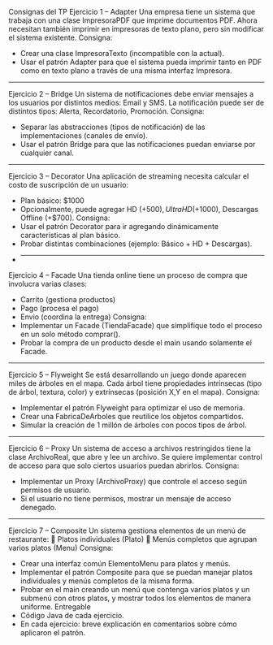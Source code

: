 Consignas del TP
Ejercicio 1 – Adapter
Una empresa tiene un sistema que trabaja con una clase ImpresoraPDF que imprime
documentos PDF.
Ahora necesitan también imprimir en impresoras de texto plano, pero sin modificar el
sistema existente.
Consigna:
*  Crear una clase ImpresoraTexto (incompatible con la actual).
*  Usar el patrón Adapter para que el sistema pueda imprimir tanto en PDF como en texto plano a través de una misma interfaz Impresora.
 ____________________________
Ejercicio 2 – Bridge
Un sistema de notificaciones debe enviar mensajes a los usuarios por distintos medios:
Email y SMS.
La notificación puede ser de distintos tipos: Alerta, Recordatorio, Promoción.
Consigna:
* Separar las abstracciones (tipos de notificación) de las implementaciones (canales de envío).
* Usar el patrón Bridge para que las notificaciones puedan enviarse por cualquier canal.
 ____________________________________
Ejercicio 3 – Decorator
Una aplicación de streaming necesita calcular el costo de suscripción de un usuario:
* Plan básico: $1000
*  Opcionalmente, puede agregar HD (+$500), UltraHD (+$1000), Descargas
Offline (+$700).
Consigna:
*  Usar el patrón Decorator para ir agregando dinámicamente características al plan básico.
* Probar distintas combinaciones (ejemplo: Básico + HD + Descargas).
* ___________________________________
Ejercicio 4 – Facade
Una tienda online tiene un proceso de compra que involucra varias clases:
* Carrito (gestiona productos)
* Pago (procesa el pago)
* Envio (coordina la entrega)
Consigna:
* Implementar un Facade (TiendaFacade) que simplifique todo el proceso en un
solo método comprar().
* Probar la compra de un producto desde el main usando solamente el Facade.
______________________________________
Ejercicio 5 – Flyweight
Se está desarrollando un juego donde aparecen miles de árboles en el mapa.
Cada árbol tiene propiedades intrínsecas (tipo de árbol, textura, color) y extrínsecas (posición X,Y en el mapa).
Consigna:
* Implementar el patrón Flyweight para optimizar el uso de memoria.
* Crear una FabricaDeArboles que reutilice los objetos compartidos.
* Simular la creación de 1 millón de árboles con pocos tipos de árbol.
____________________________________
Ejercicio 6 – Proxy
Un sistema de acceso a archivos restringidos tiene la clase ArchivoReal, que abre y lee
un archivo.
Se quiere implementar control de acceso para que solo ciertos usuarios puedan abrirlos.
Consigna:
* Implementar un Proxy (ArchivoProxy) que controle el acceso según permisos
de usuario.
* Si el usuario no tiene permisos, mostrar un mensaje de acceso denegado.
___________________________________
Ejercicio 7 – Composite
Un sistema gestiona elementos de un menú de restaurante:
 Platos individuales (Plato)
 Menús completos que agrupan varios platos (Menu)
Consigna:
* Crear una interfaz común ElementoMenu para platos y menús.
* Implementar el patrón Composite para que se puedan manejar platos
individuales y menús completos de la misma forma.
* Probar en el main creando un menú que contenga varios platos y un submenú
con otros platos, y mostrar todos los elementos de manera uniforme.
Entregable
* Código Java de cada ejercicio.
* En cada ejercicio: breve explicación en comentarios sobre cómo aplicaron el patrón.



